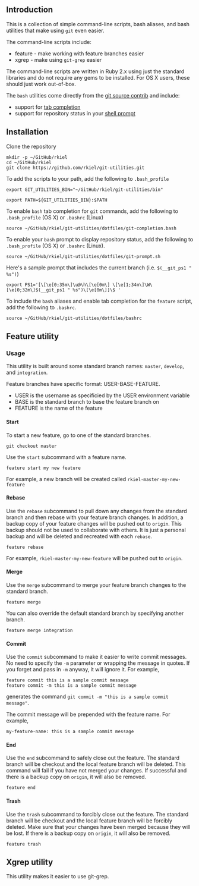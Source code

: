 ## Introduction

This is a collection of simple command-line scripts, bash aliases, and bash utilities that make using `git` even easier.

The command-line scripts include:

* feature - make working with feature branches easier
* xgrep - make using `git-grep` easier

The command-line scripts are written in Ruby 2.x using just the standard libraries and do not require any gems to be installed.
For OS X users, these should just work out-of-box.

The `bash` utilities come directly from the [git source contrib](https://github.com/git/git/tree/master/contrib) and include:

* support for [tab completion](https://github.com/git/git/tree/master/contrib/completion/git-completion.bash)
* support for repository status in your [shell prompt](https://github.com/git/git/tree/master/contrib/completion/git-prompt.sh)

## Installation

Clone the repository

```
mkdir -p ~/GitHub/rkiel
cd ~/GitHub/rkiel
git clone https://github.com/rkiel/git-utilities.git
```

To add the scripts to your path, add the following to `.bash_profile`

```
export GIT_UTILITIES_BIN="~/GitHub/rkiel/git-utilities/bin"

export PATH=${GIT_UTILITIES_BIN}:$PATH
```

To enable `bash` tab completion for `git` commands, add the following to `.bash_profile` (OS X) or `.bashrc` (Linux)

```
source ~/GitHub/rkiel/git-utilities/dotfiles/git-completion.bash
```

To enable your `bash` prompt to display repository status, add the following to `.bash_profile` (OS X) or `.bashrc` (Linux).
```
source ~/GitHub/rkiel/git-utilities/dotfiles/git-prompt.sh
```

Here's a sample prompt that includes the current branch (i.e. `$(__git_ps1 " %s")`)

```
export PS1='[\[\e[0;35m\]\u@\h\[\e[0m\] \[\e[1;34m\]\W\[\e[0;32m\]$(__git_ps1 " %s")\[\e[0m\]]\$ '
```

To include the `bash` aliases and enable tab completion for the `feature` script, add the following to `.bashrc`.

```
source ~/GitHub/rkiel/git-utilities/dotfiles/bashrc
```

## Feature utility

### Usage

This utility is built around some standard branch names: `master`, `develop`, and `integration`.

Feature branches have specific format: USER-BASE-FEATURE.

* USER is the username as specificied by the USER environment variable
* BASE is the standard branch to base the feature branch on
* FEATURE is the name of the feature

#### Start

To start a new feature, go to one of the standard branches.

```
git checkout master
```

Use the `start` subcommand with a feature name.

```
feature start my new feature
```

For example, a new branch will be created called `rkiel-master-my-new-feature`

#### Rebase

Use the `rebase` subcommand to pull down any changes from the standard branch and then rebase with your feature branch changes.
In addition, a backup copy of your feature changes will be pushed out to `origin`.
This backup should not be used to collaborate with others.  It is just a personal backup and will be deleted and recreated with each `rebase`.

```
feature rebase
```

For example, `rkiel-master-my-new-feature` will be pushed out to `origin`.

#### Merge

Use the `merge` subcommand to merge your feature branch changes to the standard branch.

```
feature merge
```

You can also override the default standard branch by specifying another branch.

```
feature merge integration
```

#### Commit

Use the `commit` subcommand to make it easier to write commit messages.
No need to specify the `-m` parameter or wrapping the message in quotes.
If you forget and pass in `-m` anyway, it will ignore it.
For example,

```
feature commit this is a sample commit message
feature commit -m this is a sample commit message
```

generates the command `git commit -m "this is a sample commit message"`.

The commit message will be prepended with the feature name.  For example,

```
my-feature-name: this is a sample commit message
```

#### End

Use the `end` subcommand to safely close out the feature.
The standard branch will be checkout and the local feature branch will be deleted.
This command will fail if you have not merged your changes.
If successful and there is a backup copy on `origin`, it will also be removed.

```
feature end
```

#### Trash

Use the `trash` subcommand to forcibly close out the feature.
The standard branch will be checkout and the local feature branch will be forcibly deleted.
Make sure that your changes have been merged because they will be lost.
If there is a backup copy on `origin`, it will also be removed.

```
feature trash
```

## Xgrep utility

This utility makes it easier to use git-grep.
